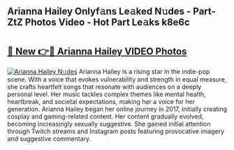 ## Arianna Hailey Onlyf𝚊ns Le𝚊ked N𝚞des - Part-ZtZ Photos Video - Hot Part Le𝚊ks k8e6c

# <h2><a href="http://ab26636.deff.icu/?id=Arianna+Hailey">🔗 New 👉🔴 Arianna Hailey VIDEO Photos</a></h2>

[![Arianna Hailey N𝚞des](https://i.imgur.com/rIISA9y.gif)](http://ab26636.deff.icu/?id=Arianna+Hailey)
Arianna Hailey is a rising star in the indie-pop scene. With a voice that evokes vulnerability and strength in equal measure, she crafts heartfelt songs that resonate with audiences on a deeply personal level. Her music tackles complex themes like mental health, heartbreak, and societal expectations, making her a voice for her generation. Arianna Hailey began her online journey in 2017, initially creating cosplay and gaming-related content. Her content gradually evolved, becoming increasingly sexually suggestive. She gained initial attention through Twitch streams and Instagram posts featuring provocative imagery and suggestive commentary.

